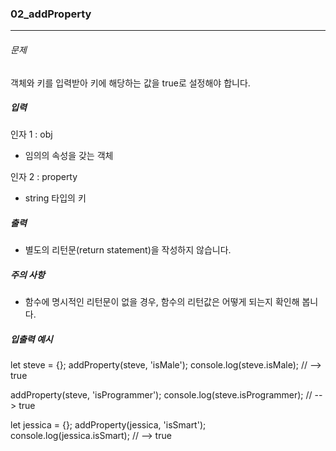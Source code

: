 ### 02_addProperty

***

###### 문제 

객체와 키를 입력받아 키에 해당하는 값을 true로 설정해야 합니다.

##### 입력

인자 1 : obj
- 임의의 속성을 갖는 객체

인자 2 : property
- string 타입의 키

##### 출력

- 별도의 리턴문(return statement)을 작성하지 않습니다.

##### 주의 사항

- 함수에 명시적인 리턴문이 없을 경우, 함수의 리턴값은 어떻게 되는지 확인해 봅니다.

##### 입출력 예시

let steve = {};
addProperty(steve, 'isMale');
console.log(steve.isMale); // --> true

addProperty(steve, 'isProgrammer');
console.log(steve.isProgrammer); // --> true

let jessica = {};
addProperty(jessica, 'isSmart');
console.log(jessica.isSmart); // --> true